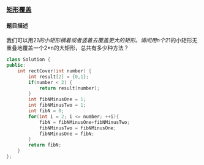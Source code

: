 ### [矩形覆盖](https://www.nowcoder.com/practice/72a5a919508a4251859fb2cfb987a0e6?tpId=13&tqId=11163&tPage=1&rp=1&ru=%2Fta%2Fcoding-interviews&qru=%2Fta%2Fcoding-interviews%2Fquestion-ranking)
#### 题目描述
我们可以用2*1的小矩形横着或者竖着去覆盖更大的矩形。请问用n个2*1的小矩形无重叠地覆盖一个2*n的大矩形，总共有多少种方法？
```c++
class Solution {
public:
    int rectCover(int number) {
        int result[2] = {0,1};
        if(number < 2) {
            return result[number];
        }
        int fibNMinusOne = 1;
        int fibNMinusTwo = 1;
        int fibN = 0;
        for(int i = 2; i <= number; ++i){
            fibN = fibNMinusOne+fibNMinusTwo;
            fibNMinusTwo = fibNMinusOne;
            fibNMinusOne = fibN;
        }
        return fibN;
    }
};
```